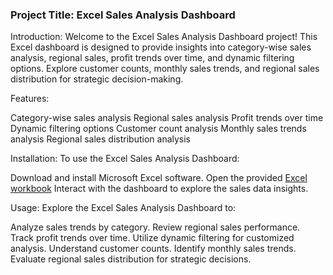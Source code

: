 ### Project Title: Excel Sales Analysis Dashboard



Introduction: Welcome to the Excel Sales Analysis Dashboard project! This Excel dashboard is designed to provide insights into category-wise sales analysis, regional sales, profit trends over time, and dynamic filtering options. Explore customer counts, monthly sales trends, and regional sales distribution for strategic decision-making.

Features:

Category-wise sales analysis
Regional sales analysis
Profit trends over time
Dynamic filtering options
Customer count analysis
Monthly sales trends analysis
Regional sales distribution analysis

Installation: To use the Excel Sales Analysis Dashboard:

Download and install Microsoft Excel software.
Open the provided [Excel workbook](https://drive.google.com/drive/folders/10UVy6o3VdD4cjK6cnBBvbf4OYjvNpwgh)
Interact with the dashboard to explore the sales data insights.

Usage: Explore the Excel Sales Analysis Dashboard to:

Analyze sales trends by category.
Review regional sales performance.
Track profit trends over time.
Utilize dynamic filtering for customized analysis.
Understand customer counts.
Identify monthly sales trends.
Evaluate regional sales distribution for strategic decisions.
